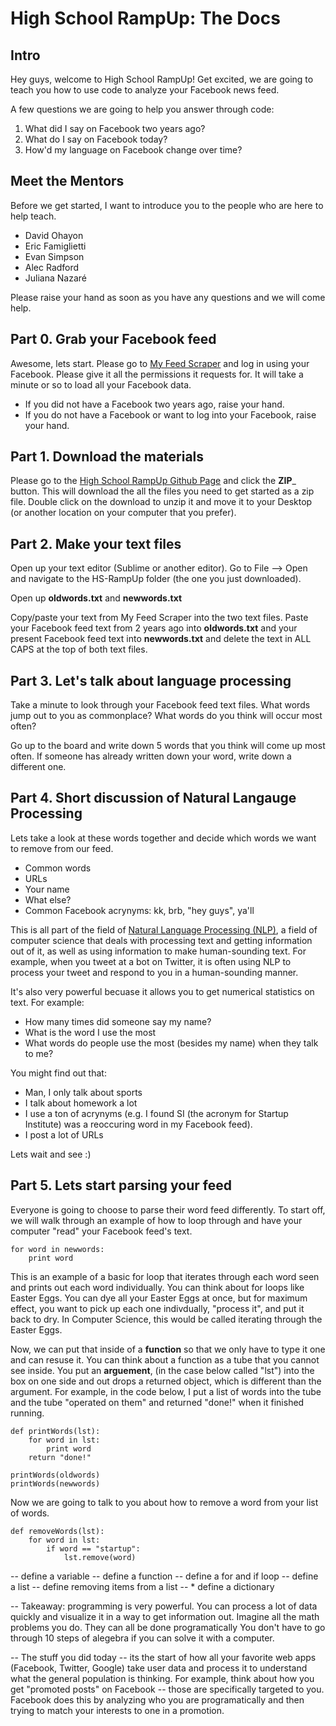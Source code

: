 High School RampUp: The Docs
=========

Intro
---
Hey guys, welcome to High School RampUp! Get excited, we are going to teach you how to use code to analyze your Facebook news feed.

A few questions we are going to help you answer through code:
1. What did I say on Facebook two years ago?
2. What do I say on Facebook today?
3. How'd my language on Facebook change over time?

Meet the Mentors
---
Before we get started, I want to introduce you to the people who are here to help teach.
* David Ohayon 
* Eric Famiglietti
* Evan Simpson 
* Alec Radford 
* Juliana Nazar&eacute;

Please raise your hand as soon as you have any questions and we will come help.

Part 0. Grab your Facebook feed
---
Awesome, lets start. Please go to [My Feed Scraper](http://myfeedscraper.herokuapp.com) and log in using your Facebook. Please give it all the permissions it requests for. It will take a minute or so to load all your Facebook data.
* If you did not have a Facebook two years ago, raise your hand.
* If you do not have a Facebook or want to log into your Facebook, raise your hand.

Part 1. Download the materials
---
Please go to the [High School RampUp Github Page](https://github.com/rampup/hs-rampup) and click the __ZIP___ button. This will download the all the files you need to get started as a zip file. Double click on the download to unzip it and move it to your Desktop (or another location on your computer that you prefer).

Part 2. Make your text files
---
Open up your text editor (Sublime or another editor). Go to File --> Open and navigate to the HS-RampUp folder (the one you just downloaded). 

Open up __oldwords.txt__ and __newwords.txt__

Copy/paste your text from My Feed Scraper into the two text files. Paste your Facebook feed text from 2 years ago into __oldwords.txt__ and your present Facebook feed text into __newwords.txt__ and delete the text in ALL CAPS at the top of both text files.

Part 3. Let's talk about language processing
---

Take a minute to look through your Facebook feed text files. What words jump out to you as commonplace? What words do you think will occur most often?

Go up to the board and write down 5 words that you think will come up most often. If someone has already written down your word, write down a different one.

Part 4. Short discussion of Natural Langauge Processing
---

Lets take a look at these words together and decide which words we want to remove from our feed.
* Common words
* URLs
* Your name
* What else?
* Common Facebook acrynyms: kk, brb, "hey guys", ya'll

This is all part of the field of [Natural Language Processing (NLP)](http://en.wikipedia.org/wiki/Natural_language_processing), a field of computer science that deals with processing text and getting information out of it, as well as using information to make human-sounding text. For example, when you tweet at a bot on Twitter, it is often using NLP to process your tweet and respond to you in a human-sounding manner.

It's also very powerful becuase it allows you to get numerical statistics on text. For example:
* How many times did someone say my name?
* What is the word I use the most
* What words do people use the most (besides my name) when they talk to me?

You might find out that:
* Man, I only talk about sports
* I talk about homework a lot
* I use a ton of acrynyms (e.g. I found SI (the acronym for Startup Institute) was a reoccuring word in my Facebook feed).
* I post a lot of URLs

Lets wait and see :)

Part 5. Lets start parsing your feed
---
Everyone is going to choose to parse their word feed differently. To start off, we will walk through an example of how to loop through and have your computer "read" your Facebook feed's text. 

```
for word in newwords:
	print word
```

This is an example of a basic for loop that iterates through each word seen and prints out each word individually. You can think about for loops like Easter Eggs. You can dye all your Easter Eggs at once, but for maximum effect, you want to pick up each one indivdually, "process it", and put it back to dry. In Computer Science, this would be called iterating through the Easter Eggs.

Now, we can put that inside of a __function__ so that we only have to type it one and can resuse it. You can think about a function as a tube that you cannot see inside. You put an __arguement__, (in the case below called "lst") into the box on one side and out drops a returned object, which is different than the argument. For example, in the code below, I put a list of words into the tube and the tube "operated on them" and returned "done!" when it finished running.

```
def printWords(lst):
	for word in lst:
		print word
	return "done!"

printWords(oldwords)
printWords(newwords)
```

Now we are going to talk to you about how to remove a word from your list of words.

```
def removeWords(lst):
	for word in lst:
		if word == "startup":
			lst.remove(word)
```


-- define a variable
-- define a function
-- define a for and if loop
-- define a list
-- define removing items from a list
-- * define a dictionary

-- Takeaway: programming is very powerful. You can process a lot of data quickly and visualize it in a way to get information out. Imagine all the math problems you do. They can all be done programatically You don't have to go through 10 steps of alegebra if you can solve it with a computer. 

-- The stuff you did today -- its the start of how all your favorite web apps (Facebook, Twitter, Google) take user data and process it to understand what the general population is thinking. For example, think about how you get "promoted posts" on Facebook -- those are specifically targeted to you. Facebook does this by analyzing who you are programatically and then trying to match your interests to one in a promotion.






